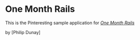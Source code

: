 # One Month Rails

This is the Pinteresting sample application for
[*One Month Rails*](http://onemonthrails.com)

by [Philip Dunay]